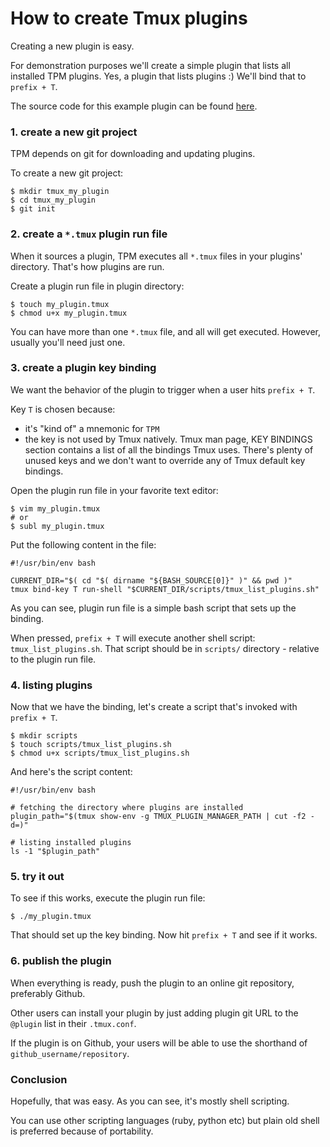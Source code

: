 # How to create Tmux plugins

Creating a new plugin is easy.

For demonstration purposes we'll create a simple plugin that lists all
installed TPM plugins. Yes, a plugin that lists plugins :) We'll bind that to
`prefix + T`.

The source code for this example plugin can be found
[here](https://github.com/tmux-plugins/tmux-example-plugin).

### 1. create a new git project

TPM depends on git for downloading and updating plugins.

To create a new git project:

    $ mkdir tmux_my_plugin
    $ cd tmux_my_plugin
    $ git init

### 2. create a `*.tmux` plugin run file

When it sources a plugin, TPM executes all `*.tmux` files in your plugins'
directory. That's how plugins are run.

Create a plugin run file in plugin directory:

    $ touch my_plugin.tmux
    $ chmod u+x my_plugin.tmux

You can have more than one `*.tmux` file, and all will get executed. However, usually
you'll need just one.

### 3. create a plugin key binding

We want the behavior of the plugin to trigger when a user hits `prefix + T`.

Key `T` is chosen because:
 - it's "kind of" a mnemonic for `TPM`
 - the key is not used by Tmux natively. Tmux man page, KEY BINDINGS section
   contains a list of all the bindings Tmux uses. There's plenty of unused keys
   and we don't want to override any of Tmux default key bindings.

Open the plugin run file in your favorite text editor:

    $ vim my_plugin.tmux
    # or
    $ subl my_plugin.tmux

Put the following content in the file:

    #!/usr/bin/env bash

    CURRENT_DIR="$( cd "$( dirname "${BASH_SOURCE[0]}" )" && pwd )"
    tmux bind-key T run-shell "$CURRENT_DIR/scripts/tmux_list_plugins.sh"

As you can see, plugin run file is a simple bash script that sets up the binding.

When pressed, `prefix + T` will execute another shell script:
`tmux_list_plugins.sh`. That script should be in `scripts/` directory -
relative to the plugin run file.


### 4. listing plugins

Now that we have the binding, let's create a script that's invoked with
`prefix + T`.

    $ mkdir scripts
    $ touch scripts/tmux_list_plugins.sh
    $ chmod u+x scripts/tmux_list_plugins.sh

And here's the script content:

    #!/usr/bin/env bash

    # fetching the directory where plugins are installed
    plugin_path="$(tmux show-env -g TMUX_PLUGIN_MANAGER_PATH | cut -f2 -d=)"

    # listing installed plugins
    ls -1 "$plugin_path"

### 5. try it out

To see if this works, execute the plugin run file:

    $ ./my_plugin.tmux

That should set up the key binding. Now hit `prefix + T` and see if it works.

### 6. publish the plugin

When everything is ready, push the plugin to an online git repository,
preferably Github.

Other users can install your plugin by just adding plugin git URL to the
`@plugin` list in their `.tmux.conf`.

If the plugin is on Github, your users will be able to use the shorthand of
`github_username/repository`.

### Conclusion

Hopefully, that was easy. As you can see, it's mostly shell scripting.

You can use other scripting languages (ruby, python etc) but plain old shell
is preferred because of portability.
